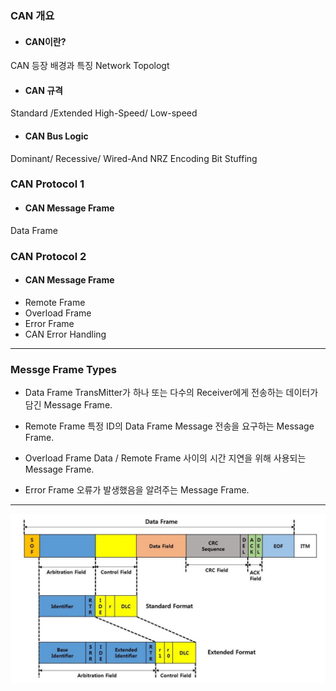 ﻿
### CAN 개요
- #### CAN이란?
CAN 등장 배경과 특징
Network Topologt
- ####  CAN 규격
Standard /Extended
High-Speed/ Low-speed
- #### CAN Bus Logic
Dominant/ Recessive/ Wired-And
NRZ Encoding
Bit Stuffing
### CAN Protocol 1
- #### CAN Message Frame
Data Frame
### CAN Protocol 2
- #### CAN Message Frame
- Remote Frame
- Overload Frame
- Error Frame
- CAN Error Handling


---

### Messge Frame Types
- Data Frame
 TransMitter가 하나 또는 다수의 Receiver에게 전송하는 데이터가 담긴 Message Frame.

- Remote Frame
 특정 ID의 Data Frame Message 전송을 요구하는 Message Frame.
 - Overload Frame
 Data / Remote Frame 사이의 시간 지연을 위해 사용되는 Message Frame.
 - Error Frame
 오류가 발생했음을 알려주는 Message Frame.
---
![CAN_dataframe](https://github.com/heon1206/Study/blob/master/CAN_communication/img/CAN_data_frame.jpg)

